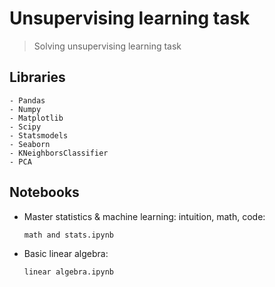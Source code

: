 # Unsupervising learning task

> Solving unsupervising learning task

## Libraries 

    - Pandas
    - Numpy
    - Matplotlib
    - Scipy
    - Statsmodels
    - Seaborn
    - KNeighborsClassifier
    - PCA

## Notebooks

* Master statistics & machine learning: intuition, math, code:
    ```sh
    math and stats.ipynb
    ```
* Basic linear algebra:
    ```sh
    linear algebra.ipynb
    ```
